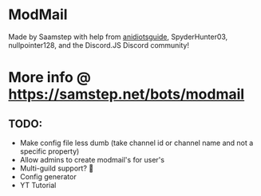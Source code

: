 # ModMail

Made by Saamstep with help from [anidiotsguide](http://anidiots.guide), SpyderHunter03, nullpointer128, and the Discord.JS Discord community!

# More info @ https://samstep.net/bots/modmail


## TODO:
- Make config file less dumb (take channel id or channel name and not a specific property)
- Allow admins to create modmail's for user's
- Multi-guild support? 😬
- Config generator
- YT Tutorial
